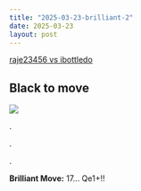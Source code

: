 ```yaml
---
title: "2025-03-23-brilliant-2"
date: 2025-03-23
layout: post
---
```


[raje23456 vs ibottledo](https://www.chess.com/analysis/game/live/136580832190?move=33&tab=review)

## Black to move

![](/RecordMyBrilliancy/images/2025-03-23-brilliant-2.png)

.

.

.

**Brilliant Move:** 17... Qe1+!!


